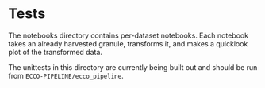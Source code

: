 # Tests

The notebooks directory contains per-dataset notebooks. Each notebook takes an already harvested granule, transforms it, and makes a quicklook plot of the transformed data.

The unittests in this directory are currently being built out and should be run from `ECCO-PIPELINE/ecco_pipeline`.
